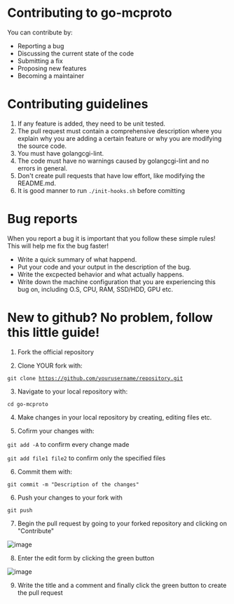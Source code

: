 # **Contributing to go-mcproto**

You can contribute by:
- Reporting a bug<br>
- Discussing the current state of the code<br>
- Submitting a fix<br>
- Proposing new features<br>
- Becoming a maintainer<br>

# **Contributing guidelines**

1. If any feature is added, they need to be unit tested.<br>
2. The pull request must contain a comprehensive description where you explain why you are adding a certain feature or why you are modifying the source code.<br>
3. You must have golangcgi-lint.<br>
4. The code must have no warnings caused by golangcgi-lint and no errors in general.<br>
5. Don't create pull requests that have low effort, like modifying the README.md.<br> 
6. It is good manner to run <code>./init-hooks.sh</code> before comitting<br>
  
# **Bug reports**
When you report a bug it is important that you follow these simple rules! This will help me fix the bug faster!<br>
- Write a quick summary of what happend.
- Put your code and your output in the description of the bug.
- Write the excpected behavior and what actually happens.
- Write down the machine configuration that you are experiencing this bug on, including O.S, CPU, RAM, SSD/HDD, GPU etc.


# New to github? No problem, follow this little guide!

1) Fork the official repository

2) Clone YOUR fork with:<br>

<code>git clone https://github.com/yourusername/repository.git</code><br>

3) Navigate to your local repository with:<br>

<code>cd go-mcproto</code><br>

4) Make changes in your local repository by creating, editing files etc.

5) Cofirm your changes with:<br>

<code>git add -A</code> to confirm every change made<br>

<code>git add file1 file2</code> to confirm only the specified files<br>

6) Commit them with:<br>

<code>git commit -m "Description of the changes"</code><br>

6) Push your changes to your fork with<br>

<code>git push</code><br>

7) Begin the pull request by going to your forked repository and clicking on "Contribute"<br>

![image](https://i.ibb.co/QFV8Wwb/image.png)

8) Enter the edit form by clicking the green button<br>

![image](https://i.ibb.co/1bDbN7P/image.png)

9) Write the title and a comment and finally click the green button to create the pull request
